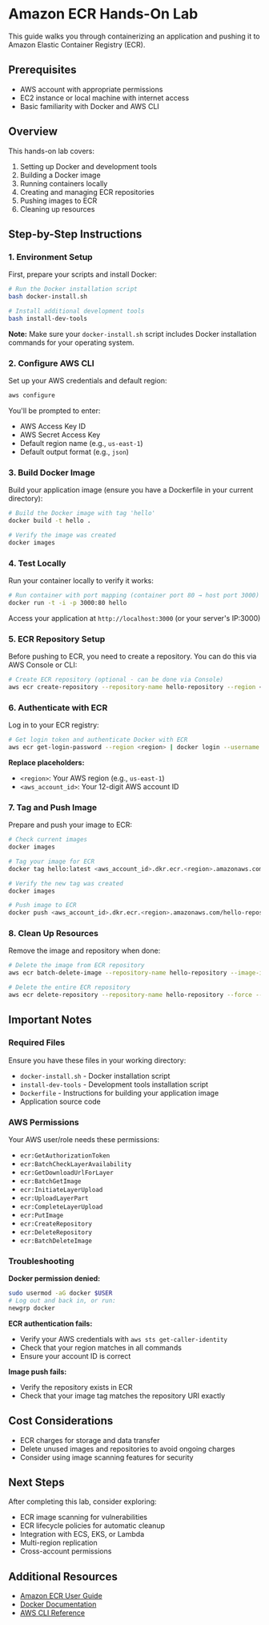 # Amazon ECR Hands-On Lab

This guide walks you through containerizing an application and pushing it to Amazon Elastic Container Registry (ECR).

## Prerequisites

- AWS account with appropriate permissions
- EC2 instance or local machine with internet access
- Basic familiarity with Docker and AWS CLI

## Overview

This hands-on lab covers:
1. Setting up Docker and development tools
2. Building a Docker image
3. Running containers locally
4. Creating and managing ECR repositories
5. Pushing images to ECR
6. Cleaning up resources

## Step-by-Step Instructions

### 1. Environment Setup

First, prepare your scripts and install Docker:

```bash
# Run the Docker installation script
bash docker-install.sh

# Install additional development tools
bash install-dev-tools
```

**Note:** Make sure your `docker-install.sh` script includes Docker installation commands for your operating system.

### 2. Configure AWS CLI

Set up your AWS credentials and default region:

```bash
aws configure
```

You'll be prompted to enter:
- AWS Access Key ID
- AWS Secret Access Key
- Default region name (e.g., `us-east-1`)
- Default output format (e.g., `json`)

### 3. Build Docker Image

Build your application image (ensure you have a Dockerfile in your current directory):

```bash
# Build the Docker image with tag 'hello'
docker build -t hello .

# Verify the image was created
docker images
```

### 4. Test Locally

Run your container locally to verify it works:

```bash
# Run container with port mapping (container port 80 → host port 3000)
docker run -t -i -p 3000:80 hello
```

Access your application at `http://localhost:3000` (or your server's IP:3000)

### 5. ECR Repository Setup

Before pushing to ECR, you need to create a repository. You can do this via AWS Console or CLI:

```bash
# Create ECR repository (optional - can be done via Console)
aws ecr create-repository --repository-name hello-repository --region <region>
```

### 6. Authenticate with ECR

Log in to your ECR registry:

```bash
# Get login token and authenticate Docker with ECR
aws ecr get-login-password --region <region> | docker login --username AWS --password-stdin <aws_account_id>.dkr.ecr.<region>.amazonaws.com
```

**Replace placeholders:**
- `<region>`: Your AWS region (e.g., `us-east-1`)
- `<aws_account_id>`: Your 12-digit AWS account ID

### 7. Tag and Push Image

Prepare and push your image to ECR:

```bash
# Check current images
docker images

# Tag your image for ECR
docker tag hello:latest <aws_account_id>.dkr.ecr.<region>.amazonaws.com/hello-repository

# Verify the new tag was created
docker images

# Push image to ECR
docker push <aws_account_id>.dkr.ecr.<region>.amazonaws.com/hello-repository:latest
```

### 8. Clean Up Resources

Remove the image and repository when done:

```bash
# Delete the image from ECR repository
aws ecr batch-delete-image --repository-name hello-repository --image-ids imageTag=latest --region <region>

# Delete the entire ECR repository
aws ecr delete-repository --repository-name hello-repository --force --region <region>
```

## Important Notes

### Required Files

Ensure you have these files in your working directory:
- `docker-install.sh` - Docker installation script
- `install-dev-tools` - Development tools installation script
- `Dockerfile` - Instructions for building your application image
- Application source code

### AWS Permissions

Your AWS user/role needs these permissions:
- `ecr:GetAuthorizationToken`
- `ecr:BatchCheckLayerAvailability`
- `ecr:GetDownloadUrlForLayer`
- `ecr:BatchGetImage`
- `ecr:InitiateLayerUpload`
- `ecr:UploadLayerPart`
- `ecr:CompleteLayerUpload`
- `ecr:PutImage`
- `ecr:CreateRepository`
- `ecr:DeleteRepository`
- `ecr:BatchDeleteImage`

### Troubleshooting

**Docker permission denied:**
```bash
sudo usermod -aG docker $USER
# Log out and back in, or run:
newgrp docker
```

**ECR authentication fails:**
- Verify your AWS credentials with `aws sts get-caller-identity`
- Check that your region matches in all commands
- Ensure your account ID is correct

**Image push fails:**
- Verify the repository exists in ECR
- Check that your image tag matches the repository URI exactly

## Cost Considerations

- ECR charges for storage and data transfer
- Delete unused images and repositories to avoid ongoing charges
- Consider using image scanning features for security

## Next Steps

After completing this lab, consider exploring:
- ECR image scanning for vulnerabilities
- ECR lifecycle policies for automatic cleanup
- Integration with ECS, EKS, or Lambda
- Multi-region replication
- Cross-account permissions

## Additional Resources

- [Amazon ECR User Guide](https://docs.aws.amazon.com/ecr/)
- [Docker Documentation](https://docs.docker.com/)
- [AWS CLI Reference](https://docs.aws.amazon.com/cli/)
